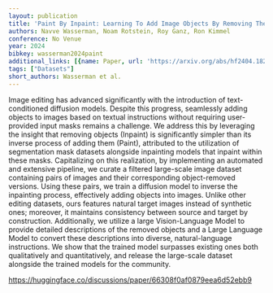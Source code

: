 ```yaml
---
layout: publication
title: 'Paint By Inpaint: Learning To Add Image Objects By Removing Them First'
authors: Navve Wasserman, Noam Rotstein, Roy Ganz, Ron Kimmel
conference: No Venue
year: 2024
bibkey: wasserman2024paint
additional_links: [{name: Paper, url: 'https://arxiv.org/abs/hf2404.18212'}]
tags: ["Datasets"]
short_authors: Wasserman et al.
---
```

Image editing has advanced significantly with the introduction of text-conditioned diffusion models. Despite this progress, seamlessly adding objects to images based on textual instructions without requiring user-provided input masks remains a challenge. We address this by leveraging the insight that removing objects (Inpaint) is significantly simpler than its inverse process of adding them (Paint), attributed to the utilization of segmentation mask datasets alongside inpainting models that inpaint within these masks. Capitalizing on this realization, by implementing an automated and extensive pipeline, we curate a filtered large-scale image dataset containing pairs of images and their corresponding object-removed versions. Using these pairs, we train a diffusion model to inverse the inpainting process, effectively adding objects into images. Unlike other editing datasets, ours features natural target images instead of synthetic ones; moreover, it maintains consistency between source and target by construction. Additionally, we utilize a large Vision-Language Model to provide detailed descriptions of the removed objects and a Large Language Model to convert these descriptions into diverse, natural-language instructions. We show that the trained model surpasses existing ones both qualitatively and quantitatively, and release the large-scale dataset alongside the trained models for the community.

https://huggingface.co/discussions/paper/66308f0af0879eea6d52ebb9
